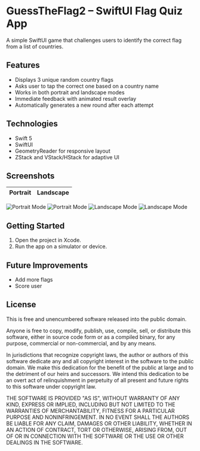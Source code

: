 # GuessTheFlag2 – SwiftUI Flag Quiz App

A simple SwiftUI game that challenges users to identify the correct flag from a list of countries.

## Features

- Displays 3 unique random country flags
- Asks user to tap the correct one based on a country name
- Works in both portrait and landscape modes
- Immediate feedback with animated result overlay
- Automatically generates a new round after each attempt

## Technologies

- Swift 5
- SwiftUI
- GeometryReader for responsive layout
- ZStack and VStack/HStack for adaptive UI

## Screenshots

| Portrait | Landscape |
|---------|-----------|
 ![Portrait Mode](https://github.com/user-attachments/assets/c9773198-dd8c-43c2-a2c0-b25ae45c1ac1)
 ![Portrait Mode](https://github.com/user-attachments/assets/8272801d-1240-42a3-8f63-b49bbebf87ec)
 ![Landscape Mode](https://github.com/user-attachments/assets/4dac0deb-5ceb-4f14-bc13-b83d192741e8)
 ![Landscape Mode](https://github.com/user-attachments/assets/548a9efc-acfc-4b39-9b16-a12df5b9ac82)

## Getting Started

1. Open the project in Xcode.
2. Run the app on a simulator or device.

## Future Improvements

- Add more flags
- Score user

## License

This is free and unencumbered software released into the public domain.

Anyone is free to copy, modify, publish, use, compile, sell, or
distribute this software, either in source code form or as a compiled
binary, for any purpose, commercial or non-commercial, and by any
means.

In jurisdictions that recognize copyright laws, the author or authors
of this software dedicate any and all copyright interest in the
software to the public domain. We make this dedication for the benefit
of the public at large and to the detriment of our heirs and
successors. We intend this dedication to be an overt act of
relinquishment in perpetuity of all present and future rights to this
software under copyright law.

THE SOFTWARE IS PROVIDED "AS IS", WITHOUT WARRANTY OF ANY KIND,
EXPRESS OR IMPLIED, INCLUDING BUT NOT LIMITED TO THE WARRANTIES OF
MERCHANTABILITY, FITNESS FOR A PARTICULAR PURPOSE AND NONINFRINGEMENT.
IN NO EVENT SHALL THE AUTHORS BE LIABLE FOR ANY CLAIM, DAMAGES OR
OTHER LIABILITY, WHETHER IN AN ACTION OF CONTRACT, TORT OR OTHERWISE,
ARISING FROM, OUT OF OR IN CONNECTION WITH THE SOFTWARE OR THE USE OR
OTHER DEALINGS IN THE SOFTWARE.
